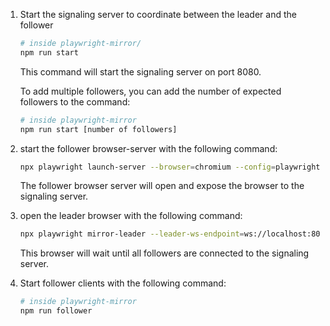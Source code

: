 1. Start the signaling server to coordinate between the leader and the follower
    ```bash
    # inside playwright-mirror/
    npm run start
    ```
    This command will start the signaling server on port 8080. 

    To add multiple followers, you can add the number of expected followers to the command:
    ```bash
    # inside playwright-mirror
    npm run start [number of followers]
    ```

3. start the follower browser-server with the following command:
    ```bash
    npx playwright launch-server --browser=chromium --config=playwright-mirror/launchServer.json 
    ```
    The follower browser server will open and expose the browser to the signaling server. 

2. open the leader browser with the following command:
    ```bash
    npx playwright mirror-leader --leader-ws-endpoint=ws://localhost:8080
    ```
    This browser will wait until all followers are connected to the signaling server.

4. Start follower clients with the following command:
    ```bash
    # inside playwright-mirror
    npm run follower
    ```